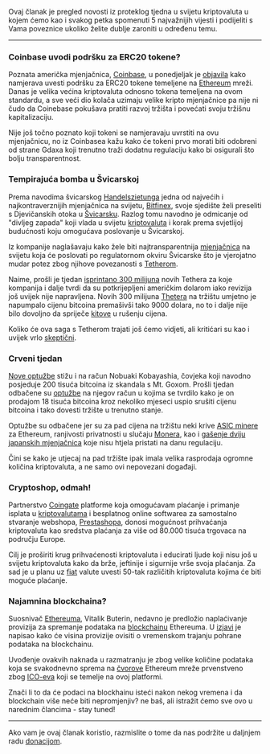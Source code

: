 Ovaj članak je pregled novosti iz proteklog tjedna u svijetu kriptovaluta u kojem ćemo kao i svakog petka spomenuti 5 najvažnijih vijesti i podijeliti s Vama poveznice ukoliko želite dublje zaroniti u određenu temu.

---

### Coinbase uvodi podršku za ERC20 tokene?

Poznata američka mjenjačnica, [Coinbase][cb], u ponedjeljak je [objavila][objavila] kako namjerava uvesti podršku za ERC20 tokene temeljene na [Ethereum][eth] mreži. Danas je velika većina kriptovaluta odnosno tokena temeljena na ovom standardu, a sve veći dio kolača uzimaju velike kripto mjenjačnice pa nije ni čudo da Coinebase pokušava pratiti razvoj tržišta i povećati svoju tržišnu kapitalizaciju.

Nije još točno poznato koji tokeni se namjeravaju uvrstiti na ovu mjenjačnicu, no iz Coinbasea kažu kako će tokeni prvo morati biti odobreni od strane Gdaxa koji trenutno traži dodatnu regulaciju kako bi osigurali što bolju transparentnost.

### Tempirajuća bomba u Švicarskoj

Prema navodima švicarskog [Handelszietunga][link] jedna od najvećih i najkontraverznijih mjenjačnica na svijetu, [Bitfinex][bf], svoje sjedište želi preseliti s Djevičanskih otoka u [Švicarsku][svic]. Razlog tomu navodno je odmicanje od "divljeg zapada" koji vlada u svijetu [kriptovaluta][cc] i korak prema svjetlijoj budućnosti koju omogućava poslovanje u Švicarskoj. 

Iz kompanije naglašavaju kako žele biti najtransparentnija [mjenjačnica][exc] na svijetu koja će poslovati po regulatornom okviru Švicarske što je vjerojatno mudar potez zbog njihove povezanosti s [Tetherom][usdt].

Naime, prošli je tjedan [isprintano 300 milijuna][300] novih Tethera za koje kompanija i dalje tvrdi da su potkrijepljeni američkim dolarom iako revizija još uvijek nije napravljena. Novih 300 milijuna [Thetera][usdt] na tržištu umjetno je napumpalo cijenu bitcoina premašivši tako 9000 dolara, no to i dalje nije bilo dovoljno da spriječe [kitove](https://bitfalls.com/hr/glossary/#whale) u rušenju cijena.

Koliko će ova saga s Tetherom trajati još ćemo vidjeti, ali kritićari su kao i uvijek vrlo [skeptični](https://twitter.com/Bitfinexed/status/979473472819814400).

### Crveni tjedan
[Nove optužbe][gox] stižu i na račun Nobuaki Kobayashia, čovjeka koji navodno posjeduje 200 tisuća bitcoina iz skandala s Mt. Goxom. Prošli tjedan odbačene su [optužbe][gox] na njegov račun u kojima se tvrdilo kako je on prodajom 18 tisuća bitcoina kroz nekoliko mjeseci uspio srušiti cijenu bitcoina i tako dovesti tržište u trenutno stanje.

Optužbe su odbačene jer su za pad cijena na tržištu neki krive [ASIC minere][asic] za Ethereum, ranjivosti privatnosti u slučaju [Monera][monero], kao i [gašenje dviju japanskih mjenjačnica][japan] koje nisu htjela pristati na danu regulaciju.

Čini se kako je utjecaj na pad tržište ipak imala velika rasprodaja ogromne količina kriptovaluta, a ne samo ovi nepovezani događaji.

### Cryptoshop, odmah!

Partnerstvo [Coingate][coingate] platforme koja omogućavam plaćanje i primanje isplata u [kriptovalutama][cc] i besplatnog online softwarea za samostalno stvaranje webshopa, [Prestashopa][shop], donosi mogućnost prihvaćanja kriptovaluta kao sredstva plaćanja za više od 80.000 tisuća trgovaca na području Europe.

Cilj je proširiti krug prihvaćenosti kriptovaluta i educirati ljude koji nisu još u svijetu kriptovaluta kako da brže, jeftinije i sigurnije vrše svoja plaćanja. Za sad je u planu uz [fiat][fiat] valute uvesti 50-tak različitih kriptovaluta kojima će biti moguće plaćanje.


### Najamnina blockchaina?

Suosnivač [Ethereuma][eth], Vitalik Buterin, nedavno je predložio naplaćivanje provizija za spremanje podataka na [blockchainu][bc] Ethereuma. U [izjavi][izjava] je napisao kako će visina provizije ovisiti o vremenskom trajanju pohrane podataka na blockchainu.

Uvođenje ovakvih naknada u razmatranju je zbog velike količine podataka koja se svakodnevno sprema na [čvorove][node] Ethereum mreže prvenstveno zbog [ICO-eva][ico] koji se temelje na ovoj platformi. 

Znači li to da će podaci na blockhainu isteći nakon nekog vremena i da blockchain više neće biti nepromjenjiv? ne baš, ali istražit ćemo sve ovo u narednim člancima - stay tuned!

----

Ako vam je ovaj članak koristio, razmislite o tome da nas podržite u daljnjem radu [donacijom][donate].

[donate]: https://bitfalls.com/hr/donate
[eth]: https://bitfalls.com/hr/2017/08/20/blockchain-explained-blockchain-works/
[bc]: https://bitfalls.com/hr/2017/08/20/blockchain-explained-blockchain-works/
[ico]: https://bitfalls.com/hr/glossary/#ico
[izjava]: https://ethresear.ch/t/a-simple-and-principled-way-to-compute-rent-fees/1455
[node]: https://bitfalls.com/hr/2017/11/26/whats-bitcoin-node-mining-vs-validation/
[objavila]: https://blog.coinbase.com/adding-erc20-support-to-coinbase-fe9cba6782b
[shop]: https://www.prestashop.com/en
[coingate]: https://coingate.com/accept-bitcoin
[asic]: https://www.trustnodes.com/2018/03/29/asics-not-asics-thats-ethereum-questionhttps://www.coinbase.com/join/542b0423734ab06764000001
[monero]: https://thedistributedpost.com/2018/02/09/truly-private-money-monero/
[gox]: https://www.financemagnates.com/cryptocurrency/news/breaking-attempts-sell-massive-amounts-btc-reported-mt-gox-selloff-suspected/
[usdt]: https://bitfalls.com/hr/2018/01/30/tether-bitfinex-targeted-critics/
[fiat]: https://bitfalls.com/hr/glossary/#fiat
[link]: https://www.handelszeitung.ch/unternehmen/bitcoin-borse-bitfinex-will-die-schweiz-ziehen
[300]: https://omniexplorer.info/address/3MbYQMMmSkC3AgWkj9FMo5LsPTW1zBTwXL
[cc]: https://bitfalls.com/hr/2017/08/20/cryptocurrency/
[svic]: https://bitfalls.com/hr/2018/02/20/switzerland-publishes-ico-regulations-crypto-token-classifications/
[japan]: https://www.forbes.com/sites/adelsteinjake/2018/03/08/japan-shuts-down-two-cryptocurrency-exchanges-but-it-may-be-good-news-for-the-industry/#5a72c78d359d
[exc]: https://bitfalls.com/hr/glossary/#exchange
[cb]: https://www.coinbase.com/join/542b0423734ab06764000001
[bf]: https://bitfalls.com/hr/2018/01/06/wash-trading-bitcoin-bitfinex-benefits-fraudulent-trading/
